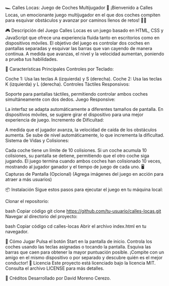 🏎️ Calles Locas: Juego de Coches Multijugador 🏁
¡Bienvenido a Calles Locas, un emocionante juego multijugador en el que dos coches compiten para esquivar obstáculos y avanzar por caminos llenos de retos! 🚗💨

🎮 Descripción del Juego
Calles Locas es un juego basado en HTML, CSS y JavaScript que ofrece una experiencia fluida tanto en escritorios como en dispositivos móviles. El objetivo del juego es controlar dos coches en pantallas separadas y esquivar las barras que van cayendo de manera continua. A medida que avanzas, el nivel y la velocidad aumentan, poniendo a prueba tus habilidades.

🚀 Características Principales
Controles por Teclado:

Coche 1: Usa las teclas A (izquierda) y S (derecha).
Coche 2: Usa las teclas K (izquierda) y L (derecha).
Controles Táctiles Responsivos:

Soporte para pantallas táctiles, permitiendo controlar ambos coches simultáneamente con dos dedos.
Juego Responsive:

La interfaz se adapta automáticamente a diferentes tamaños de pantalla.
En dispositivos móviles, se sugiere girar el dispositivo para una mejor experiencia de juego.
Incremento de Dificultad:

A medida que el jugador avanza, la velocidad de caída de los obstáculos aumenta.
Se sube de nivel automáticamente, lo que incrementa la dificultad.
Sistema de Vidas y Colisiones:

Cada coche tiene un límite de 10 colisiones.
Si un coche acumula 10 colisiones, su pantalla se detiene, permitiendo que el otro coche siga jugando.
El juego termina cuando ambos coches han colisionado 10 veces, mostrando al jugador ganador y el tiempo de juego de cada uno.
🖥️ Capturas de Pantalla (Opcional)
(Agrega imágenes del juego en acción para atraer a más usuarios)

📦 Instalación
Sigue estos pasos para ejecutar el juego en tu máquina local:

Clonar el repositorio:

bash
Copiar código
git clone https://github.com/tu-usuario/calles-locas.git
Navegar al directorio del proyecto:

bash
Copiar código
cd calles-locas
Abrir el archivo index.html en tu navegador.

📝 Cómo Jugar
Pulsa el botón Start en la pantalla de inicio.
Controla los coches usando las teclas asignadas o tocando la pantalla.
Esquiva las barras que caen para obtener la mayor puntuación posible.
¡Compite con un amigo en el mismo dispositivo o por separado y descubre quién es el mejor conductor!
📜 Licencia
Este proyecto está licenciado bajo la licencia MIT. Consulta el archivo LICENSE para más detalles.

🌟 Créditos
Desarrollado por David Moreno Cerezo.
